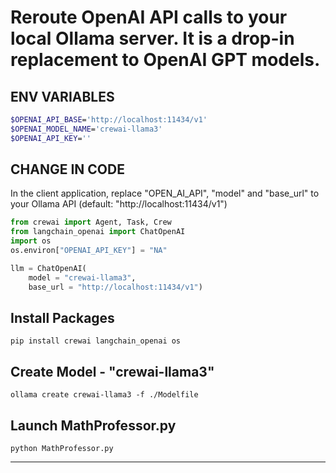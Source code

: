 # Reroute OpenAI API calls to your local Ollama server. It is a drop-in replacement to OpenAI GPT models. 

## ENV VARIABLES
```sh
$OPENAI_API_BASE='http://localhost:11434/v1'
$OPENAI_MODEL_NAME='crewai-llama3'  
$OPENAI_API_KEY=''
```

## CHANGE IN CODE

In the client application, replace "OPEN_AI_API", "model" and "base_url" to your Ollama API (default: "http://localhost:11434/v1")

```py
from crewai import Agent, Task, Crew
from langchain_openai import ChatOpenAI
import os
os.environ["OPENAI_API_KEY"] = "NA"

llm = ChatOpenAI(
    model = "crewai-llama3",
    base_url = "http://localhost:11434/v1")
```

## Install Packages

`pip install crewai langchain_openai os`

## Create Model - "crewai-llama3"

`ollama create crewai-llama3 -f ./Modelfile`

## Launch MathProfessor.py

`python MathProfessor.py`

---